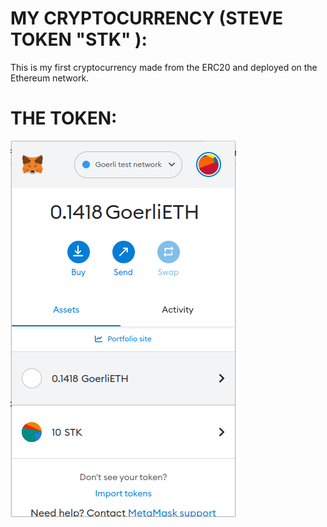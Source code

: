 # MY CRYPTOCURRENCY (STEVE TOKEN "STK" ):
 
This is my first cryptocurrency made from the ERC20 and deployed on the Ethereum network. 

# THE TOKEN:
![Token](./STK.png)

